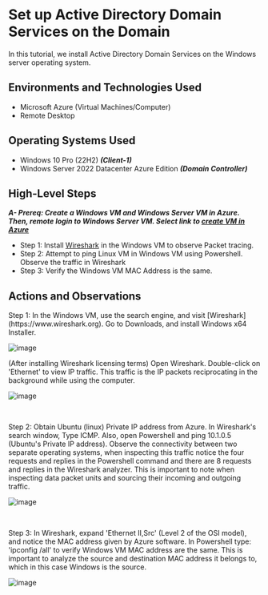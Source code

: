 
<h1> Set up Active Directory Domain Services on the Domain </h1>
In this tutorial, we install Active Directory Domain Services on the Windows server operating system.  <br />


<h2>Environments and Technologies Used</h2>

- Microsoft Azure (Virtual Machines/Computer)
- Remote Desktop

<h2>Operating Systems Used </h2>

- Windows 10 Pro (22H2) ***(Client-1)***
- Windows Server 2022 Datacenter Azure Edition ***(Domain Controller)***

<h2>High-Level Steps</h2>

 ***A- Prereq: Create a Windows VM and Windows Server VM in Azure. Then, remote login to Windows Server VM. Select link to [create VM in Azure](https://github.com/joann-camacho/create-windows-virtual-machine)*** 
  
- Step 1: Install [Wireshark](https://www.wireshark.org) in the Windows VM to observe Packet tracing.
- Step 2: Attempt to ping Linux VM in Windows VM using Powershell. Observe the traffic in Wireshark
- Step 3: Verify the Windows VM MAC Address is the same.

<h2>Actions and Observations</h2>

<p>
Step 1: In the Windows VM, use the search engine, and visit [Wireshark](https://www.wireshark.org). Go to Downloads, and install Windows x64 Installer.
</p>
<p>
  
![image](https://github.com/user-attachments/assets/f004b1cf-c6b4-45ab-8775-9b223a2d65e0)
</p>

(After installing Wireshark licensing terms) Open Wireshark. Double-click on 'Ethernet' to view IP traffic. This traffic is the IP packets reciprocating in the background while using the computer. 
<p>
  
![image](https://github.com/user-attachments/assets/8a7ba9ea-4008-4fce-9bd1-5a96153ddd3c)  
</p>
<br />

<p>
Step 2: Obtain Ubuntu (linux) Private IP address from Azure. In Wireshark's search window, Type ICMP. Also, open Powershell and ping 10.1.0.5 (Ubuntu's Private IP address). Observe the connectivity between two separate operating systems, when inspecting this traffic notice the four requests and replies in the Powershell command and there are 8 requests and replies in the Wireshark analyzer. This is important to note when inspecting data packet units and sourcing their incoming and outgoing traffic.
</p>
<p>
  
![image](https://github.com/user-attachments/assets/6c90b2b5-70a6-4033-9307-de5dcaffcd57)
</p>
<br />

<p>
Step 3: In Wireshark, expand 'Ethernet II,Src' (Level 2 of the OSI model), and notice the MAC address given by Azure software. In Powershell type: 'ipconfig /all' to verify Windows VM MAC address are the same. This is important to analyze the source and destination MAC address it belongs to, which in this case Windows is the source.
</p>
<p>
  
![image](https://github.com/user-attachments/assets/e2fee6ee-7a54-4b28-ab0e-cfce5d2f8471)
  
</p>
<br />

